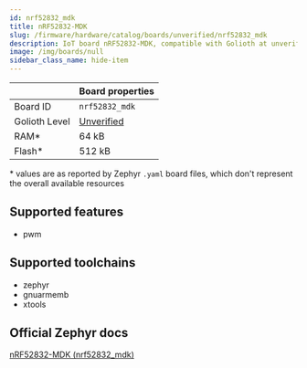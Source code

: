 ```yaml
---
id: nrf52832_mdk
title: nRF52832-MDK
slug: /firmware/hardware/catalog/boards/unverified/nrf52832_mdk
description: IoT board nRF52832-MDK, compatible with Golioth at unverified level.
image: /img/boards/null
sidebar_class_name: hide-item
---
```


[//]: # (This is an auto-generated file, do not edit! Changes to it will be lost upon re-generation)



|                | Board properties     |
| -------------  | -------------------- |
| Board ID       | `nrf52832_mdk` |
| Golioth Level  | [Unverified](/firmware/hardware#unverified-boards) |
| RAM*           | 64 kB |
| Flash*         | 512 kB |

\* values are as reported by Zephyr `.yaml` board files, which don't represent the overall available resources



## Supported features

* pwm

## Supported toolchains

* zephyr
* gnuarmemb
* xtools

## Official Zephyr docs

[nRF52832-MDK (nrf52832_mdk)](https://docs.zephyrproject.org/latest/boards/makerdiary/nrf52832_mdk/doc/index.html)
